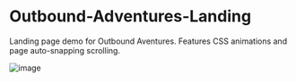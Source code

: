 # Outbound-Adventures-Landing
 Landing page demo for Outbound Aventures. Features CSS animations and page auto-snapping scrolling.
 
![image](https://github.com/SergePlaski/Outbound-Adventures-Landing/assets/116371601/1780ed09-e539-4d2d-b0bc-f0d3ae7350cc)
